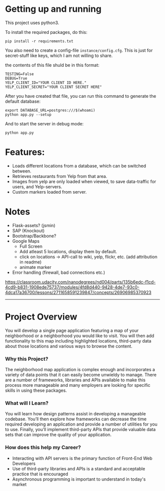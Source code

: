 # Getting up and running

This project uses python3.

To install the required packages, do this:
```
pip install -r requirements.txt
```

You also need to create a config-file `instance/config.cfg`. This is just for secret-stuff like keys, which I am not willing to share.

the contents of this file shuld be in this format:
```
TESTING=False
DEBUG=True
YELP_CLIENT_ID="YOUR CLIENT ID HERE."
YELP_CLIENT_SECRET="YOUR CLIENT SECRET HERE"
```

After you have created that file, you can run this command to generate the default database:
```
export DATABASE_URL=postgres:///$(whoami)
python app.py --setup
```

And to start the server in debug mode:
```
python app.py
```

# Features:
- Loads different locations from a database, which can be switched between.
- Retrieves restaurants from Yelp from that area.
- Images from yelp are only loaded when viewed, to save data-traffic for users, and Yelp-servers.
- Custom markers loaded from server.

# Notes
- Flask-assets? (jsmin)
- SAP (Knockout)
- Bootstrap/Backbone?
- Google Maps
    - Full Screen
    - Add atleast 5 locations, display them by default.
    - click on locations -> API-call to wiki, yelp, flickr, etc. (add attribution in readme)
    - animate marker
- Error handling (firewall, bad connections etc.)

https://classroom.udacity.com/nanodegrees/nd004/parts/135b6edc-f1cd-4cd9-b831-1908ede75737/modules/4fd8d440-9428-4de7-93c0-4dca17a36700/lessons/2711658591239847/concepts/26906985370923

---


# Project Overview
You will develop a single page application featuring a map of your neighborhood or a neighborhood you would like to visit. You will then add functionality to this map including highlighted locations, third-party data about those locations and various ways to browse the content.

### Why this Project?
The neighborhood map application is complex enough and incorporates a variety of data points that it can easily become unwieldy to manage. There are a number of frameworks, libraries and APIs available to make this process more manageable and many employers are looking for specific skills in using these packages.

### What will I Learn?
You will learn how design patterns assist in developing a manageable codebase. You’ll then explore how frameworks can decrease the time required developing an application and provide a number of utilities for you to use. Finally, you’ll implement third-party APIs that provide valuable data sets that can improve the quality of your application.

### How does this help my Career?
- Interacting with API servers is the primary function of Front-End Web Developers
- Use of third-party libraries and APIs is a standard and acceptable practice that is encouraged
- Asynchronous programming is important to understand in today's market
